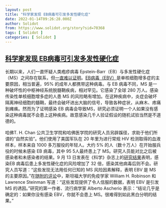 ```yaml
---
layout: post
title: "科学家发现 EB病毒可引发多发性硬化症"
date: 2022-01-14T09:26:28.000Z
author: Solidot
from: https://www.solidot.org/story?sid=70368
tags: [ Solidot ]
categories: [ Solidot ]
---
```

<!--1642152388000-->
[科学家发现 EB病毒可引发多发性硬化症](https://www.solidot.org/story?sid=70368)
------

<div>
长期以来，人们一直怀疑人类疱疹病毒 Epstein-Barr（EB）与多发性硬化症（MS）之间存在联系，但<a href="https://www.scientificamerican.com/article/epstein-barr-virus-found-to-trigger-multiple-sclerosis/">一直难以证明</a>。<a href="https://zh.wikipedia.org/wiki/%E4%BA%BA%E9%A1%9E%E7%96%B1%E7%96%B9%E7%97%85%E6%AF%92%E7%AC%AC%E5%9B%9B%E5%9E%8B">EB病毒（EBV）</a>是单核细胞增多症的主要原因，相当普遍，95% 的成年人都携带这种病毒。与 EB 病毒不同，MS 是一种破坏性的中枢神经系统脱髓鞘疾病，相对罕见。它感染了全球 280 万人。感染传染性单核细胞增多症的人患 MS 的风险略有增加。在这种疾病中，炎症会破坏隔离神经细胞的髓鞘，最终会破坏进出大脑的信号，导致各种症状，从麻木、疼痛到瘫痪。然而为了证明感染 EB 病毒会导致MS，研究必须证明一个人如果没有感染这种病毒就不会患上这种疾病。故意感染几千人验证假设的随机试验当然是不道德的。<br><br>哈佛T. H. Chan 公共卫生学院和哈佛医学院的研究人员另辟蹊径，求助于他们所谓的“自然实验”。他们使用了美国军队在 20 年里为进行常规 HIV 检测取得的血液样本，样本来自 1000 多万服役的年轻人。大约 5% 的人（数十万人）在开始服兵役的时候未感染 EB 病毒，其中 95 5人最终患上了 MS。研究人员能对比之后被感染者和未感染者的结果。9 月 13 日发表在《科学》杂志上的<a href="https://www.science.org/doi/10.1126/science.ABM7930" target="_blank">研究结果</a>表明，感染EB 病毒后患上多发性硬化症的风险增加了 32 倍，感染其他病毒后则不会。研究人员写道：“这些发现无法用任何已知的 MS 风险因素解释，表明 EBV 是 MS 的主要原因。”在<a href="https://www.science.org/doi/10.1126/SCIENCE.ABJ8222?adobe_mc=MCMID%3D42795294559789769181590020858521894445%7CMCORGID%3D242B6472541199F70A4C98A6%2540AdobeOrg%7CTS%3D1642108147" target="_blank">随附的评论</a>中，斯坦福大学的免疫学家 William H. Robinson 和Lawrence Steinman 写道：“这些发现提供了令人信服的数据，表明 EBV 是引发 MS 的诱因。”研究的第一作者、流行病学家 Alberto Ascherio 表示：“结论几乎是确定的：如果你没有感染 EBV，你就不会患上 MS。很难得到如此黑白分明的结果。”
</div>
